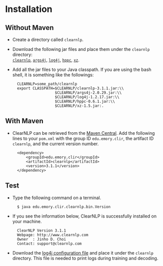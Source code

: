 # Installation

## Without Maven

* Create a directory called `clearnlp`.
* Download the following jar files and place them under the `clearnlp` directory:<br>[`clearnlp`](http://search.maven.org/remotecontent?filepath=edu/emory/clir/clearnlp/3.1.1/clearnlp-3.1.1.jar), [`args4j`](http://search.maven.org/remotecontent?filepath=args4j/args4j/2.0.29/args4j-2.0.29.jar), [`log4j`](http://search.maven.org/remotecontent?filepath=log4j/log4j/1.2.17/log4j-1.2.17.jar), [`hppc`](http://search.maven.org/remotecontent?filepath=com/carrotsearch/hppc/0.6.1/hppc-0.6.1.jar), [`xz`](http://search.maven.org/remotecontent?filepath=org/tukaani/xz/1.5/xz-1.5.jar).
* Add all the jar files to your Java classpath. If you are using the bash shell, it is something like the followings:
		
		CLEARNLP=some_path/clearnlp
		export CLASSPATH=$CLEARNLP/clearnlp-3.1.1.jar:\\
		                 $CLEARNLP/args4j-2.0.29.jar:\\
		                 $CLEARNLP/log4j-1.2.17.jar:\\
		                 $CLEARNLP/hppc-0.6.1.jar:\\
		                 $CLEARNLP/xz-1.5.jar:.
                 	
## With Maven

* ClearNLP can be retrieved from the [Maven Central](http://search.maven.org/#artifactdetails%7Cedu.emory.clir%7Cclearnlp%7C3.1.1%7Cjar). Add the following lines to your `pom.xml` with the group ID `edu.emory.clir`, the artifact ID `clearnlp`, and the current version number.

		<dependency>
		  	<groupId>edu.emory.clir</groupId>
		 	<artifactId>clearnlp</artifactId>
		  	<version>3.1.1</version>
		</dependency>

## Test

* Type the following command on a terminal.

		$ java edu.emory.clir.clearnlp.bin.Version
		
* If you see the information below, ClearNLP is successfully installed on your machine.

		ClearNLP Version 3.1.1
		Webpage: http://www.clearnlp.com
		Owner  : Jinho D. Choi
		Contact: support@clearnlp.com

* Download the [log4j configuration file](https://github.com/clir/clearnlp/blob/master/src/main/resources/configure/log4j.properties) and place it under the `clearnlp` directory.  This file is needed to print logs during training and decoding.
